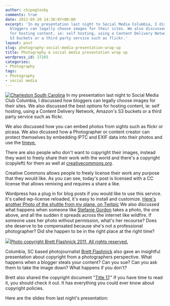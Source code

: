 ```yaml
---
author: chipoglesby
comments: true
date: 2011-05-20 14:38:07+00:00
excerpt: 'In my presentation last night to Social Media Columbia, I discussed how
  bloggers can legally choose images for their sites. We also discussed the best options
  for hosting content, ie: self hosting, using a Content Delivery Network, Amazon''s
  S3 buckets or a third party service such as flickr.'
layout: post
slug: photography-social-media-presentation-wrap-up
title: Photography & social media presentation wrap up
wordpress_id: 27265
categories:
- Photography
tags:
- Photography
- social media
---
```


[![Charleston South Carolina](http://farm6.static.flickr.com/5044/5343710923_71bfee1d26.jpg)](http://www.flickr.com/photos/chipoglesby/5343710923/)
In my presentation last night to Social Media Club Columbia, I discussed how bloggers can legally choose images for their sites. We also discussed the best options for hosting content, ie: self hosting, using a Content Delivery Network, Amazon's S3 buckets or a third party service such as flickr.

We also discussed how you can embed photos from sights such as flickr or picasa. We also dicussed how a Photographer or content creator can protect themselves by embedding IPTC and EXIF data into their photos and use the [tineye.](http://www.tineye.com/)

There are also people who don't want to copyright their images, instead they want to freely share their work with the world and there's a copyright (copyleft) for them as well at [creativecommons.org](http://www.creativecommons.org).

Creative Commons allows people to freely license their work any purpose that they would like. As you can see, today's post is licensed with a CC license that allows remixing and requires a share a like.

Wordpress has a plug in for blog posts if you would like to use this service. It's called wp-license reloaded, it's easy to install and customize.
[
Here&#039;s another Photo of the shuttle from my plane.  on Twitpic](http://twitpic.com/4yg6hs)
We also discussed what happens when someone like [Stefanie Gordon](http://www.twitter.com/stefmara) takes a photo, the one above, and all the sudden it spreads across the internet like wildfire. If someone uses her photo without permission, what's her recourse? Does she deserve to be compensated because she's not a professional photographer?  Did she happen to be in the right place at the right time?


[![](http://c.photoshelter.com/img-get/I0000oTp.0rxFDsY/s/900/900/021607-romney-125.jpg)Photo copyright Brett Flashnick 2011, All rights reserved.](http://www.flashnickvisuals.com)

Columbia, SC based photojournalist [Brett Flashnick](http://www.flashnickvisuals.com) also gave an insightful presentation about copyright from a photographers perspective. What happens when a blogger steals your content? Can you sue? Can you ask them to take the image down? What happens if you don't?

Brett also shared the copyright document "[Title 17](http://www.law.cornell.edu/uscode/html/uscode17/usc_sup_01_17.html)." If you have time to read it, you should check it out. It has everything you could ever know about copyright policies.

Here are the slides from last night's presentation:
